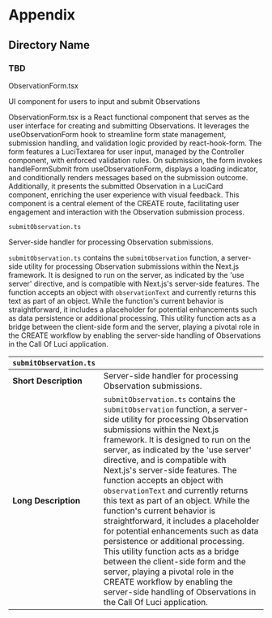 # Appendix

## Directory Name

### TBD

ObservationForm.tsx

UI component for users to input and submit Observations

ObservationForm.tsx is a React functional component that serves as the user interface for creating and submitting Observations. It leverages the useObservationForm hook to streamline form state management, submission handling, and validation logic provided by react-hook-form. The form features a LuciTextarea for user input, managed by the Controller component, with enforced validation rules. On submission, the form invokes handleFormSubmit from useObservationForm, displays a loading indicator, and conditionally renders messages based on the submission outcome. Additionally, it presents the submitted Observation in a LuciCard component, enriching the user experience with visual feedback. This component is a central element of the CREATE route, facilitating user engagement and interaction with the Observation submission process.

`submitObservation.ts`

Server-side handler for processing Observation submissions.

`submitObservation.ts` contains the `submitObservation` function, a server-side utility for processing Observation submissions within the Next.js framework. It is designed to run on the server, as indicated by the 'use server' directive, and is compatible with Next.js's server-side features. The function accepts an object with `observationText` and currently returns this text as part of an object. While the function's current behavior is straightforward, it includes a placeholder for potential enhancements such as data persistence or additional processing. This utility function acts as a bridge between the client-side form and the server, playing a pivotal role in the CREATE workflow by enabling the server-side handling of Observations in the Call Of Luci application.

| `submitObservation.ts` | |
| --- | --- |
| **Short Description** | Server-side handler for processing Observation submissions. |
| **Long Description** | `submitObservation.ts` contains the `submitObservation` function, a server-side utility for processing Observation submissions within the Next.js framework. It is designed to run on the server, as indicated by the 'use server' directive, and is compatible with Next.js's server-side features. The function accepts an object with `observationText` and currently returns this text as part of an object. While the function's current behavior is straightforward, it includes a placeholder for potential enhancements such as data persistence or additional processing. This utility function acts as a bridge between the client-side form and the server, playing a pivotal role in the CREATE workflow by enabling the server-side handling of Observations in the Call Of Luci application. |